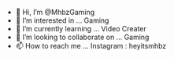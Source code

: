 - 👋 Hi, I’m @MhbzGaming
- 👀 I’m interested in ... Gaming
- 🌱 I’m currently learning ... Video Creater
- 💞️ I’m looking to collaborate on ... Gaming
- 📫 How to reach me ... Instagram : heyitsmhbz

<!---
MhbzGaming/MhbzGaming is a ✨ special ✨ repository because its `README.md` (this file) appears on your GitHub profile.
You can click the Preview link to take a look at your changes.
--->
